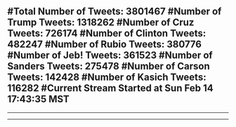 #Total Number of Tweets: 3801467 
#Number of Trump Tweets: 1318262
#Number of Cruz Tweets: 726174
#Number of Clinton Tweets: 482247
#Number of Rubio Tweets: 380776
#Number of Jeb! Tweets: 361523
#Number of Sanders Tweets: 275478
#Number of Carson Tweets: 142428
#Number of Kasich Tweets: 116282
#Current Stream Started at Sun Feb 14 17:43:35 MST
---
---
---
